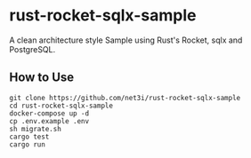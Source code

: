 # rust-rocket-sqlx-sample

A clean architecture style Sample using Rust's Rocket, sqlx and PostgreSQL.

## How to Use

```shell
git clone https://github.com/net3i/rust-rocket-sqlx-sample
cd rust-rocket-sqlx-sample
docker-compose up -d
cp .env.example .env
sh migrate.sh
cargo test
cargo run
```
